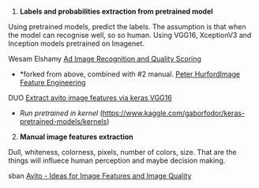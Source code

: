 1. **Labels and probabilities extraction from pretrained model**

Using pretrained models, predict the labels. The assumption is that when the model can recognise well, so so human. Using VGG16, XceptionV3 and Inception models pretrained on Imagenet.

Wesam Elshamy [Ad Image Recognition and Quality Scoring](https://www.kaggle.com/wesamelshamy/ad-image-recognition-and-quality-scoring)

- *forked from above, combined with #2 manual. 
    [Peter HurfordImage Feature Engineering](https://www.kaggle.com/peterhurford/image-feature-engineering)


DUO [Extract avito image features via keras VGG16](https://www.kaggle.com/classtag/extract-avito-image-features-via-keras-vgg16)

- *Run pretrained in kernel* (https://www.kaggle.com/gaborfodor/keras-pretrained-models/kernels)

2. **Manual image features extraction**

Dull, whiteness, colorness, pixels, number of colors, size. That are the things will influece human perception and maybe decision making. 

sban [Avito - Ideas for Image Features and Image Quality](https://www.kaggle.com/shivamb/avito-ideas-for-image-features-and-image-quality)
